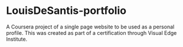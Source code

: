 # LouisDeSantis-portfolio
A Coursera project of a single page website to be used as a personal profile.  This was created as part of a certification through Visual Edge Institute.
